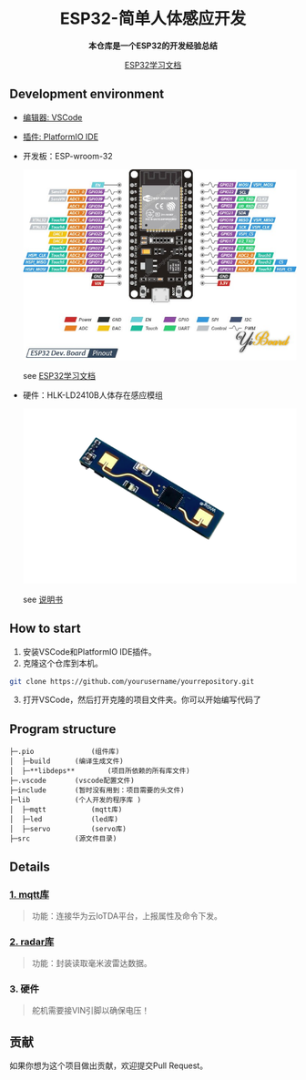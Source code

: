 <h1 align="center" >ESP32-简单人体感应开发</h1>

<div align="center">
  <p>
    <strong>本仓库是一个ESP32的开发经验总结</strong><br>

[ESP32学习文档](https://lceda001.feishu.cn/wiki/RpCAw65FsiHfKSkFVV6ckdPjnlf)
  </p>
</div>

## Development environment

- [编辑器: VSCode](https://code.visualstudio.com/)
- [插件: PlatformIO IDE](https://marketplace.visualstudio.com/items?itemName=platformio.platformio-ide)
- 开发板：ESP-wroom-32

    ![esp32_pic](ESP32_pin.jpg) 
    
    see [ESP32学习文档](https://lceda001.feishu.cn/wiki/RpCAw65FsiHfKSkFVV6ckdPjnlf)
- 硬件：HLK-LD2410B人体存在感应模组

    ![LD2401B_pic](LD2410B.png) 
    
    see [说明书](/HLK%20LD2410B生命存在感应模组说明书%20V1.07.pdf)


## How to start

1. 安装VSCode和PlatformIO IDE插件。
2. 克隆这个仓库到本机。

```bash
git clone https://github.com/yourusername/yourrepository.git
``` 
3. 打开VSCode，然后打开克隆的项目文件夹。你可以开始编写代码了


## Program structure

```
├─.pio	    	    (组件库)
│  ├─build		(编译生成文件)
│  ├─**libdeps**	    (项目所依赖的所有库文件)
├─.vscode		(vscode配置文件)
├─include		(暂时没有用到：项目需要的头文件)
├─lib			(个人开发的程序库 )
│  ├─mqtt		    (mqtt库)
│  ├─led    		(led库)
│  ├─servo	    	(servo库)
├─src			(源文件目录)

```

## Details

### [1. mqtt库](./lib/mqtt)
> 功能：连接华为云IoTDA平台，上报属性及命令下发。

### [2. radar库](./lib/radar)
> 功能：封装读取毫米波雷达数据。

### 3. 硬件
> 舵机需要接VIN引脚以确保电压！


## 贡献
 如果你想为这个项目做出贡献，欢迎提交Pull Request。
